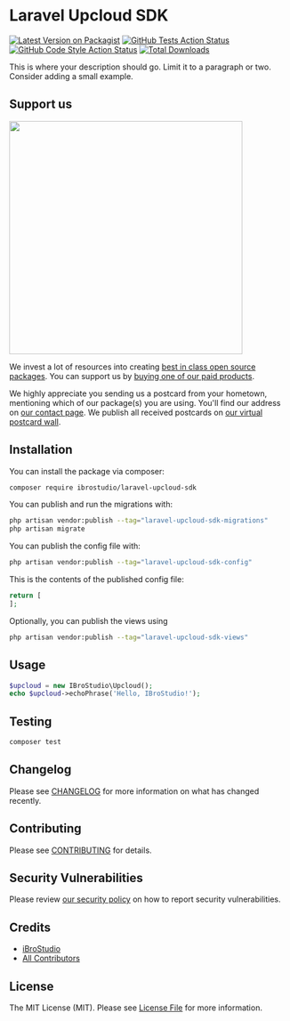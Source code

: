 # Laravel Upcloud SDK

[![Latest Version on Packagist](https://img.shields.io/packagist/v/ibrostudio/laravel-upcloud-sdk.svg?style=flat-square)](https://packagist.org/packages/ibrostudio/laravel-upcloud-sdk)
[![GitHub Tests Action Status](https://img.shields.io/github/actions/workflow/status/ibrostudio/laravel-upcloud-sdk/run-tests.yml?branch=main&label=tests&style=flat-square)](https://github.com/ibrostudio/laravel-upcloud-sdk/actions?query=workflow%3Arun-tests+branch%3Amain)
[![GitHub Code Style Action Status](https://img.shields.io/github/actions/workflow/status/ibrostudio/laravel-upcloud-sdk/fix-php-code-style-issues.yml?branch=main&label=code%20style&style=flat-square)](https://github.com/ibrostudio/laravel-upcloud-sdk/actions?query=workflow%3A"Fix+PHP+code+style+issues"+branch%3Amain)
[![Total Downloads](https://img.shields.io/packagist/dt/ibrostudio/laravel-upcloud-sdk.svg?style=flat-square)](https://packagist.org/packages/ibrostudio/laravel-upcloud-sdk)

This is where your description should go. Limit it to a paragraph or two. Consider adding a small example.

## Support us

[<img src="https://github-ads.s3.eu-central-1.amazonaws.com/laravel-upcloud-sdk.jpg?t=1" width="419px" />](https://spatie.be/github-ad-click/laravel-upcloud-sdk)

We invest a lot of resources into creating [best in class open source packages](https://spatie.be/open-source). You can support us by [buying one of our paid products](https://spatie.be/open-source/support-us).

We highly appreciate you sending us a postcard from your hometown, mentioning which of our package(s) you are using. You'll find our address on [our contact page](https://spatie.be/about-us). We publish all received postcards on [our virtual postcard wall](https://spatie.be/open-source/postcards).

## Installation

You can install the package via composer:

```bash
composer require ibrostudio/laravel-upcloud-sdk
```

You can publish and run the migrations with:

```bash
php artisan vendor:publish --tag="laravel-upcloud-sdk-migrations"
php artisan migrate
```

You can publish the config file with:

```bash
php artisan vendor:publish --tag="laravel-upcloud-sdk-config"
```

This is the contents of the published config file:

```php
return [
];
```

Optionally, you can publish the views using

```bash
php artisan vendor:publish --tag="laravel-upcloud-sdk-views"
```

## Usage

```php
$upcloud = new IBroStudio\Upcloud();
echo $upcloud->echoPhrase('Hello, IBroStudio!');
```

## Testing

```bash
composer test
```

## Changelog

Please see [CHANGELOG](CHANGELOG.md) for more information on what has changed recently.

## Contributing

Please see [CONTRIBUTING](CONTRIBUTING.md) for details.

## Security Vulnerabilities

Please review [our security policy](../../security/policy) on how to report security vulnerabilities.

## Credits

- [iBroStudio](https://github.com/iBroStudio)
- [All Contributors](../../contributors)

## License

The MIT License (MIT). Please see [License File](LICENSE.md) for more information.
